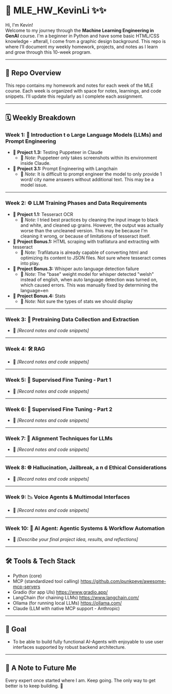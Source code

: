 # 📘 MLE_HW_KevinLi ✨✨

Hi, I'm Kevin!  
Welcome to my journey through the **Machine Learning Engineering in GenAI** course. I'm a beginner in Python and have some basic HTML/CSS knowledge - afterall, I come from a graphic design background. This repo is where I’ll document my weekly homework, projects, and notes as I learn and grow through this 10-week program.

---

## 🧠 Repo Overview

This repo contains my homework and notes for each week of the MLE course. Each week is organized with space for notes, learnings, and code snippets. I’ll update this regularly as I complete each assignment.

---

## 🗓️ Weekly Breakdown

### Week 1: 🧱 Introduction t o Large Language Models (LLMs) and Prompt Engineering
- 📝 **Project 1.3:** Testing Puppeteer in Claude
  - 📌 *Note:* Puppeteer only takes screenshots within its environment inside Claude.
- 📝 **Project 3.1:** Prompt Engineering with Langchain
  - 📌 *Note:* It is difficult to prompt engineer the model to only provide 1 word/ city name answers without additional text. This may be a model issue.

---

### Week 2: ⚙️ LLM Training Phases and Data Requirements
- 📝 **Project 1.1:** Tesseract OCR
  - 📌 *Note:* I tried best practices by cleaning the input image to black and white, and cleaned up grains. However, the output was actually worse than the uncleaned version. This may be because I'm cleaning it wrong, or because of limitations of tesseract itself.
- 📝 **Project Bonus.1:** HTML scraping with trafilatura and extracting with tesseract
  - 📌 *Note:* Trafilatura is already capable of converting html and optimizing its content to JSON files. Not sure where tesseract comes into play.
- 📝 **Project Bonus.3:** Whisper auto language detection failure
  - 📌 *Note:* The "base" weight model for whisper detected "welsh" instead of english, when auto language detection was turned on, which caused errors. This was manually fixed by determining the language=en
- 📝 **Project Bonus.4:** Stats
  - 📌 *Note:* Not sure the types of stats we should display
---

### Week 3: 🧠 Pretraining Data Collection and Extraction
- 📝 *[Record notes and code snippets]*

---

### Week 4: 🛠️ RAG
- 📝 *[Record notes and code snippets]*

---

### Week 5: 🤖 Supervised Fine Tuning - Part 1
- 📝 *[Record notes and code snippets]*

---

### Week 6: 🤖 Supervised Fine Tuning - Part 2
- 📝 *[Record notes and code snippets]*

---

### Week 7: 🧪 Alignment Techniques for LLMs
- 📝 *[Record notes and code snippets]*

---

### Week 8: 🌐 Hallucination, Jailbreak, a n d Ethical Considerations
- 📝 *[Record notes and code snippets]*

---

### Week 9: 📉 Voice Agents & Multimodal Interfaces
- 📝 *[Record notes and code snippets]*

---

### Week 10: 🚀  AI Agent: Agentic Systems & Workflow Automation
- 📝 *[Describe your final project idea, results, and reflections]*

---

## 🛠️ Tools & Tech Stack

- Python (core)
- MCP (standardized tool calling) https://github.com/punkpeye/awesome-mcp-servers
- Gradio (for app UIs) https://www.gradio.app/
- LangChain (for chaining LLMs) https://www.langchain.com/
- Ollama (for running local LLMs) https://ollama.com/
- Claude (LLM with native MCP support - Anthropic)

---

## 📌 Goal

- To be able to build fully functional AI-Agents with enjoyable to use user interfaces supported by robust backend architecture.

---

## 🙌 A Note to Future Me

Every expert once started where I am. Keep going. The only way to get better is to keep building. 🚀


